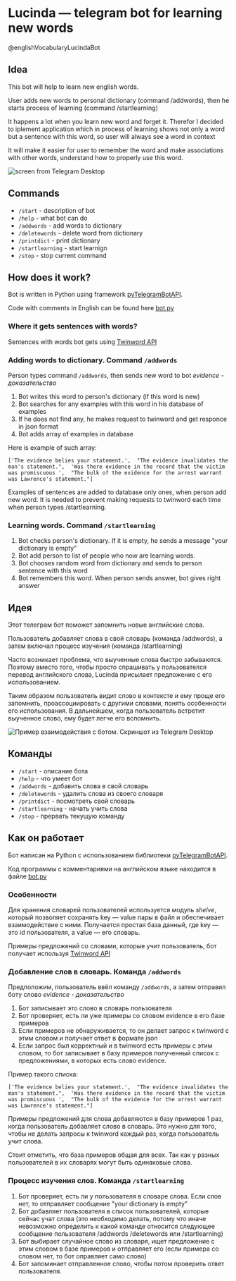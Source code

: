 # Lucinda — telegram bot for learning new words
@englishVocabularyLucindaBot
## Idea
This bot will help to learn new english words.

User adds new words to personal dictionary (command /addwords), then he starts process of learning (command /startlearning)

It happens a lot when you learn new word and forget it. Therefor I decided to iplement application which in process of learning shows not only a word but a sentence with this word, so user will always see a word in context

It will make it easier for user to remember the word and make associations with other words, understand how to properly use this word.

![screen from Telegram Desktop](https://pp.vk.me/c636918/v636918518/45ea4/4pjUJ6LPM90.jpg)
## Commands
* `/start` - description of bot
* `/help` - what bot can do
* `/addwords` - add words to dictionary
* `/deletewords` - delete word from dictionary
* `/printdict` - print dictionary
* `/startlearning` - start learnign
* `/stop` - stop current command

## How does it work?
Bot is written in Python using framework [pyTelegramBotAPI](https://github.com/eternnoir/pyTelegramBotAPI).

Code with comments in English can be found here [bot.py](https://github.com/kornilova-l/telegram-bot-lucinda/blob/master/bot.py)

### Where it gets sentences with words?
Sentences with words bot gets using [Twinword API](https://www.twinword.com/api/index.php)

### Adding words to dictionary. Command `/addwords`
Person types command `/addwords`, then sends new word to bot *evidence - доказательство*

1. Bot writes this word to person's dictionary (if this word is new)
2. Bot searches for any examples with this word in his database of examples
3. If he does not find any, he makes request to twinword and get responce in json format
4. Bot adds array of examples in database

  Here is example of such array:
  
  `['The evidence belies your statement.', 
  "The evidence invalidates the man's statement.", 
  'Was there evidence in the record that the victim was promiscuous ', 
  "The bulk of the evidence for the arrest warrant was Lawrence's statement."]`

Examples of sentences are added to database only ones, when person add new word. It is needed to prevent making requests to twinword each time when person types /startlearning.

### Learning words. Command `/startlearning`

1. Bot checks person's dictionary. If it is empty, he sends a message "your dictionary is empty"
2. Bot add person to list of people who now are learning words.
3. Bot chooses random word from dictionary and sends to person sentence with this word
4. Bot remembers this word. When person sends answer, bot gives right answer

## Идея
Этот телеграм бот поможет запомнить новые английские слова. 

Пользователь добавляет слова в свой словарь (команда /addwords), а затем включал процесс изучения (команда /startlearning)

Часто возникает проблема, что выученные слова быстро забываются. Поэтому вместо того, чтобы просто спрашивать у пользователся перевод английского слова, Lucinda присылает предложение с его использованием. 

Таким образом пользователь видит слово в контексте и ему проще его запомнить, проассоциировать с другими словами, понять особенности его использования. В дальнейшем, когда пользователь встретит выученное слово, ему будет легче его вспомнить.  

![Пример взаимодействия с ботом. Скриншот из Telegram Desktop](https://pp.vk.me/c636918/v636918518/45ea4/4pjUJ6LPM90.jpg)
## Команды
* `/start` - описание бота
* `/help` - что умеет бот
* `/addwords` - добавить слова в свой словарь
* `/deletewords` - удалить слова из своего словаря
* `/printdict` - посмотреть свой словарь
* `/startlearning` - начать учить слова
* `/stop` - прервать текущую команду

## Как он работает
Бот написан на Python с использованием библиотеки [pyTelegramBotAPI](https://github.com/eternnoir/pyTelegramBotAPI).

Код программы с комментариями на английском языке находится в файле [bot.py](https://github.com/kornilova-l/telegram-bot-lucinda/blob/master/bot.py)

### Особенности
Для хранения словарей пользователей используется модуль *shelve*, который позволяет сохранять key — value пары в файл и обеспечивает взаимодействие с ними. Получается простая база данный, где key — это id пользователя, а value — его словарь.

Примеры предложений со словами, которые учит пользователь, бот получает используя [Twinword API](https://www.twinword.com/api/index.php)

### Добавление слов в словарь. Команда `/addwords`
Предположим, пользователь ввёл команду `/addwords`, а затем отправил боту слово *evidence - доказательство*

1. Бот записывает это слово в словарь пользователя
2. Бот проверяет, есть ли уже примеры со словом evidence в его базе примеров
3. Если примеров не обнаруживается, то он делает запрос к twinword с этим словом и получает ответ в формате json
4. Если запрос был корректный и в twinword есть примеры с этим словом, то бот записывает в базу примеров полученный список с предложениями, в которых есть слово evidence. 

  Пример такого списка:
  
  `['The evidence belies your statement.', 
  "The evidence invalidates the man's statement.", 
  'Was there evidence in the record that the victim was promiscuous ', 
  "The bulk of the evidence for the arrest warrant was Lawrence's statement."]`

Примеры предложений для слова добавляются в базу примеров 1 раз, когда пользователь добавляет слово в словарь. Это нужно для того, чтобы не делать запросы к twinword каждый раз, когда пользователь учит слова.

Стоит отметить, что база примеров общая для всех. Так как у разных пользователей в их словарях могут быть одинаковые слова.

### Процесс изучения слов. Команда `/startlearning`

1. Бот проверяет, есть ли у пользователя в словаре слова. Если слов нет, то отправляет сообщение "your dictionary is empty"
2. Бот добавляет пользователя в список пользователей, которые сейчас учат слова (это необходимо делать, потому что иначе невозможно определить к какой команде относится следующее сообщение пользователя /addwords /deletewords или /startlearning) 
3. Бот выбирает случайное слово из словаря, ищет предложение с этим словом в базе примеров и отправляет его (если примера со словом нет, то бот оправляет само слово)
4. Бот запоминает отправленное слово, чтобы потом проверить ответ пользователя.
